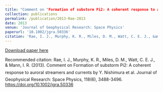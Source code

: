 ```yaml
---
title: "Comment on "Formation of substorm Pi2: A coherent response to auroral streamers and currents'' by Y. Nishimura et al."
collection: publications
permalink: /publication/2013-Rae-2013
date: 2013
venue: 'Journal of Geophysical Research: Space Physics'
paperurl: '10.1002/jgra.50336'
citation: 'Rae, I. J., Murphy, K. R., Miles, D. M., Watt, C. E. J., &amp; Mann, I. R. (2013). Comment on Formation of substorm Pi2: A coherent response to auroral streamers and currents by Y. Nishimura et al. Journal of Geophysical Research: Space Physics, 118(6), 3488-3496. https://doi.org/10.1002/jgra.50336'
---
```

[Download paper here](10.1002/jgra.50336)

Recommended citation: Rae, I. J., Murphy, K. R., Miles, D. M., Watt, C. E. J., & Mann, I. R. (2013). Comment on Formation of substorm Pi2: A coherent response to auroral streamers and currents by Y. Nishimura et al. Journal of Geophysical Research: Space Physics, 118(6), 3488-3496. https://doi.org/10.1002/jgra.50336